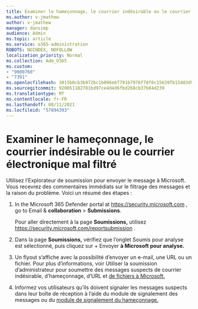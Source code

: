 ```yaml
---
title: Examiner le hameçonnage, le courrier indésirable ou le courrier électronique mal filtré
ms.author: v-jmathew
author: v-jmathew
manager: dansimp
audience: Admin
ms.topic: article
ms.service: o365-administration
ROBOTS: NOINDEX, NOFOLLOW
localization_priority: Normal
ms.collection: Adm_O365
ms.custom:
- "9000760"
- "7391"
ms.openlocfilehash: 3015b0cb3b972bc1b096e6f791b7976f78f0c15639fb15403d9b0c134a09e1cf
ms.sourcegitcommit: 920051182781bd97ce4d4d6fbd268cb37b84d239
ms.translationtype: MT
ms.contentlocale: fr-FR
ms.lasthandoff: 08/11/2021
ms.locfileid: "57894393"
---
```

# <a name="investigate-phishing-spam-or-incorrectly-filtered-email"></a>Examiner le hameçonnage, le courrier indésirable ou le courrier électronique mal filtré

Utilisez l’Explorateur de soumission pour envoyer le message à Microsoft. Vous recevrez des commentaires immédiats sur le filtrage des messages et la raison du problème. Voici un résumé des étapes :

1. In the Microsoft 365 Defender portal at <https://security.microsoft.com> , go to Email & **collaboration** \> **Submissions**.

   Pour aller directement à la page **Soumissions,** utilisez <https://security.microsoft.com/reportsubmission> .

2. Dans la page **Soumissions,** vérifiez que l’onglet Soumis pour analyse est sélectionné, puis cliquez sur + Envoyer **à Microsoft pour analyse.** 

3. Un flyout s’affiche avec la possibilité d’envoyer un e-mail, une URL ou un fichier. Pour plus d’informations, voir Utiliser la soumission d’administrateur pour soumettre des messages suspects de courrier indésirable, d’hameçonnage, d’URL et [de fichiers à Microsoft.](https://docs.microsoft.com/microsoft-365/security/office-365-security/admin-submission)

4. Informez vos utilisateurs qu’ils doivent signaler les messages suspects dans leur boîte de réception à l’aide du module de signalement des messages ou du [module de signalement du hameçonnage.](https://docs.microsoft.com/microsoft-365/security/office-365-security/enable-the-report-message-add-in)
